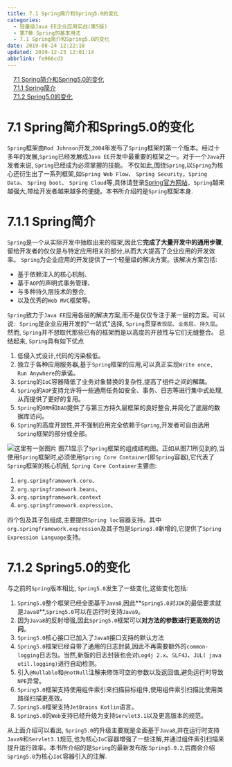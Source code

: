```yaml
---
title: 7.1 Spring简介和Spring5.0的变化
categories: 
  - 轻量级Java EE企业应用实战(第5版)
  - 第7章 Spring的基本用法
  - 7.1 Spring简介和Spring5.0的变化
date: 2019-08-24 12:22:18
updated: 2019-12-23 12:01:14
abbrlink: fe966cd3
---
```

<div id='my_toc'><a href="/JavaReadingNotes/fe966cd3/#7-1-Spring简介和Spring5-0的变化" class="header_1">7.1 Spring简介和Spring5.0的变化</a>&nbsp;<br><a href="/JavaReadingNotes/fe966cd3/#7-1-1-Spring简介" class="header_1">7.1.1 Spring简介</a>&nbsp;<br><a href="/JavaReadingNotes/fe966cd3/#7-1-2-Spring5-0的变化" class="header_1">7.1.2 Spring5.0的变化</a>&nbsp;<br></div>
<style>.header_1{margin-left: 1em;}.header_2{margin-left: 2em;}.header_3{margin-left: 3em;}.header_4{margin-left: 4em;}.header_5{margin-left: 5em;}.header_6{margin-left: 6em;}</style>
<!--more-->
<script>if (navigator.platform.search('arm')==-1){document.getElementById('my_toc').style.display = 'none';}var e,p = document.getElementsByTagName('p');while (p.length>0) {e = p[0];e.parentElement.removeChild(e);}</script>

<!--end-->
<!--SSTStart-->
# 7.1 Spring简介和Spring5.0的变化 #
`Spring`框架由`Rod Johnson`开发,`2004`年发布了`Spring`框架的第一个版本。经过十多年的发展,`Spring`已经发展成`Java EE`开发中最重要的框架之一。对于一个`Java`开发者来说, `Spring`已经成为必须掌握的技能。
不仅如此,围绕`Spring`,以`Spring`为核心还衍生出了一系列框架,如`Spring Web Flow`、 `Spring Security`，`Spring Data`、 `Spring boot`、 `Spring Cloud`等,具体请登录[Spring官方网站](www.springsource.org)`, Spring`越来越强大,带给开发者越来越多的便捷。本书所介绍的是`Spring`框架本身.
# 7.1.1 Spring简介 #
`Spring`是一个从实际开发中抽取出来的框架,因此它**完成了大量开发中的通用步骤**,留给开发者的仅仅是与特定应用相关的部分,从而大大提高了企业应用的开发效率。
`Spring`为企业应用的开发提供了一个轻量级的解决方案。该解决方案包括:
- 基于依赖注入的核心机制、
- 基于`AOP`的声明式事务管理、
- 与多种持久层技术的整合,
- 以及优秀的`Web MVC`框架等。

 `Spring`致力于`Java EE`应用各层的解决方案,而不是仅仅专注于某一层的方案。可以说`: Spring`是企业应用开发的"一站式"选择, `Spring`贯穿`表现层`、`业务层`、`持久层`。然而, `Spring`并不想取代那些已有的框架而是以高度的开放性与它们无缝整合。
总结起来, `Spring`具有如下优点
<!--replace:IoC=I O C-->
1. 低侵入式设计,代码的污染极低。
2. 独立于各种应用服务器,基于`Spring`框架的应用,可以真正实现`Write once, Run Anywhere`的承诺。
3. `Spring`的`IoC`容器降低了业务对象替换的复杂性,提高了组件之间的解耦。
4. `Spring`的`AOP`支持允许将一些通用任务如安全、事务、日志等进行集中式处理,从而提供了更好的复用。
5. `Spring`的`ORM`和`DAO`提供了与第三方持久层框架的良好整合,并简化了底层的数据库访问。
6. `Spring`的高度开放性,并不强制应用完全依赖于`Spring`,开发者可自由选用`Spring`框架的部分或全部。

![这里有一张图片](https://image-1257720033.cos.ap-shanghai.myqcloud.com/blog/readbooknote/QingLiangJiJavaEEQiYeYingYongShiZhan5/ch7/1.png)
图7.1显示了`Spring`框架的组成结构图。正如从图7.1所见到的,当使用`Spring`框架时,必须使用`Spring Core Container`(即`Spring`容器),它代表了`Spring`框架的核心机制, `Spring Core Container`主要由:
1. `org.springframework.core`、
2. `org.springframework.beans`、
3. `org.springframework.context`
4. `org.springframework.expression`、

四个包及其子包组成,主要提供`Spring loc`容器支持。其中`org.springframework.expression`及其子包是`Spring3.0`新增的,它提供了`Spring Expression Language`支持。

# 7.1.2 Spring5.0的变化 #
与之前的`Spring`版本相比, `Spring5.0`发生了一些变化,这些变化包括:
1. `Spring5.0`整个框架已经全面基于`Java8`,因此**`Spring5.0`对`JDK`的最低要求就是`Java8`**,`Spring5.0`可以在运行时支持`Java9`。
2. 因为`Java8`的反射增强,因此`Spring5.0`框架可以**对方法的参数进行更高效的访问**。
3. `Spring5.0`核心接口已加入了`Java8`接口支持的默认方法
4. `Spring5.0`框架已经自带了通用的日志封装,因此不再需要额外的`common-logging`日志包。当然,新版的日志封装也会对`Log4j 2.x`、`SLF4J`、`JUL( java util.logging)`进行自动检测。
5. 引入`@Nullable`和`@notNull`注解来修饰可空的参数以及返回值,避免运行时导致`NPE`异常。
6. `Spring5.0`框架支持使用组件索引来扫描目标组件,使用组件索引扫描比使用类路径扫描更髙效。
7. `Spring5.0`框架支持`JetBrains Kotlin`语言。
8. `Spring5.0`的`Web`支持已经升级为支持`Servlet3.1`以及更高版本的规范。

从上面介绍可以看出, `Spring5.0`的升级主要就是全面基于`Java8`,并在运行时支持`Java9`和`Servlet3.1`规范,也为核心`IoC`容器增强了一些注解,并通过组件索引扫描来提升运行效率。本书所介绍的是`Spring`的最新发布版:`Spring5.0.2`,后面会介绍`Spring5.0`为核心`IoC`容器引入的注解.
<!--SSTStop-->

